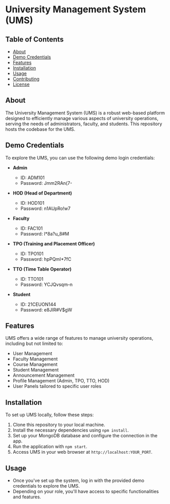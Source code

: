 # University Management System (UMS)

## Table of Contents
- [About](#about)
- [Demo Credentials](#demo-credentials)
- [Features](#features)
- [Installation](#installation)
- [Usage](#usage)
- [Contributing](#contributing)
- [License](#license)

## About
The University Management System (UMS) is a robust web-based platform designed to efficiently manage various aspects of university operations, serving the needs of administrators, faculty, and students. This repository hosts the codebase for the UMS.

## Demo Credentials
To explore the UMS, you can use the following demo login credentials:

- **Admin**
  - ID: ADM101
  - Password: Jmm2RAn(7-

- **HOD (Head of Department)**
  - ID: HOD101
  - Password: n1AUpRo!w7

- **Faculty**
  - ID: FAC101
  - Password: l*8a?u_8#M

- **TPO (Training and Placement Officer)**
  - ID: TPO101
  - Password: hpPQmI*7fC

- **TTO (Time Table Operator)**
  - ID: TTO101
  - Password: YCJQvsqm-n

- **Student**
  - ID: 21CEUON144
  - Password: e8JIR#V$gW

## Features
UMS offers a wide range of features to manage university operations, including but not limited to:
- User Management
- Faculty Management
- Course Management
- Student Management
- Announcement Management
- Profile Management (Admin, TPO, TTO, HOD)
- User Panels tailored to specific user roles

## Installation
To set up UMS locally, follow these steps:
1. Clone this repository to your local machine.
2. Install the necessary dependencies using `npm install`.
3. Set up your MongoDB database and configure the connection in the app.
4. Run the application with `npm start`.
5. Access UMS in your web browser at `http://localhost:YOUR_PORT`.

## Usage
- Once you've set up the system, log in with the provided demo credentials to explore the UMS.
- Depending on your role, you'll have access to specific functionalities and features.

